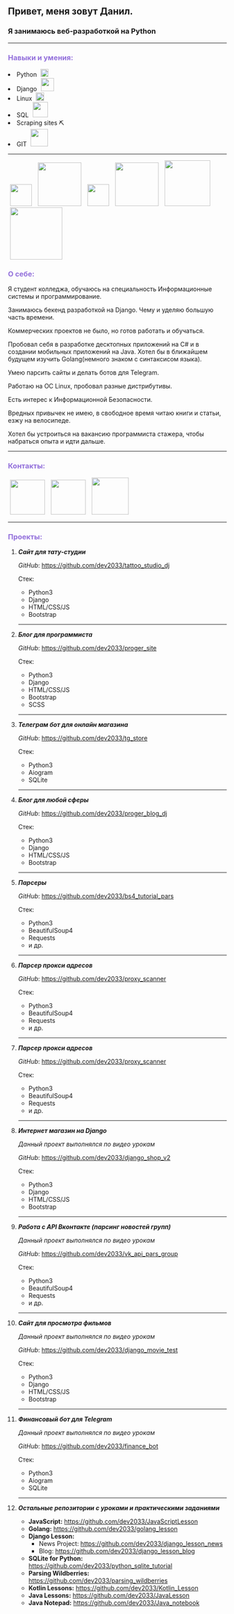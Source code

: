 ## Привет, меня зовут Данил.

### Я занимаюсь веб-разработкой на Python

<hr>

<h3 style="color:#9370DB">Навыки и умения:</h3>

<li>Python <img style="margin-left:5px; margin-right:5px" src="https://camo.githubusercontent.com/888e388801f947dec7c3d843942c277af25fe2b1aed1821542c4e711f210312a/68747470733a2f2f75706c6f61642e77696b696d656469612e6f72672f77696b6970656469612f636f6d6d6f6e732f7468756d622f632f63332f507974686f6e2d6c6f676f2d6e6f746578742e7376672f37363870782d507974686f6e2d6c6f676f2d6e6f746578742e7376672e706e67" width="18" height="18" alt=""></li>
<li>Django <img style="margin-left:5px; margin-right:5px" src="https://cdn.artandlogic.com/wp-content/uploads/django.jpeg" width="30" alt=""></li>
<li>Linux <img style="margin-left:5px; margin-right:5px" src="http://data.cyclowiki.org/images/thumb/b/b0/NewTux.svg/300px-NewTux.svg.png" width="19" alt=""></li>
<li>SQL <img width="35" style="margin-left:5px; margin-right:5px" src="https://encrypted-tbn0.gstatic.com/images?q=tbn:ANd9GcThsG7tzv25ZIoimSSukjPmT9Ywno7o_RxoJg&usqp=CAU" alt=""></li>
<li>Scraping sites ⛏</li>
<li>GIT <img style="margin-left:5px; margin-right:5px" width="40" src="https://www.codematters.online/wp-content/uploads/2019/09/Git-Logo-2Color.png" alt="">
</li>

<hr>


<div class="row">
<img style="margin-left:5px; margin-right:5px" src="https://camo.githubusercontent.com/888e388801f947dec7c3d843942c277af25fe2b1aed1821542c4e711f210312a/68747470733a2f2f75706c6f61642e77696b696d656469612e6f72672f77696b6970656469612f636f6d6d6f6e732f7468756d622f632f63332f507974686f6e2d6c6f676f2d6e6f746578742e7376672f37363870782d507974686f6e2d6c6f676f2d6e6f746578742e7376672e706e67" width="50" height="50" alt="">
<img style="margin-left:5px; margin-right:5px" src="https://cdn.artandlogic.com/wp-content/uploads/django.jpeg" width="100" alt="">
<img style="margin-left:5px; margin-right:5px" src="http://data.cyclowiki.org/images/thumb/b/b0/NewTux.svg/300px-NewTux.svg.png" width="50" alt="">
<img width="100" style="margin-left:5px; margin-right:5px" src="https://encrypted-tbn0.gstatic.com/images?q=tbn:ANd9GcThsG7tzv25ZIoimSSukjPmT9Ywno7o_RxoJg&usqp=CAU" alt="">
<img style="margin-left:5px; margin-right:5px" width="105" src="https://d33wubrfki0l68.cloudfront.net/c8827c80d7162a7eeb8a071d9a0c884e3a105a36/a2b46/blog/selenium-python/header_selenium_python.png" alt="">
<img style="margin-left:5px; margin-right:5px" width="120" src="https://www.codematters.online/wp-content/uploads/2019/09/Git-Logo-2Color.png" alt="">
</div>

<h3 style="color:#9370DB">О себе:</h3>
<p>
Я студент колледжа, обучаюсь на специальность 
Информационные системы и программирование.

Занимаюсь бекенд разработкой на Django. Чему и уделяю большую часть времени.

Коммерческих проектов не было, но готов работать и обучаться.


Пробовал себя в разработке десктопных приложений на C# и в создании мобильных приложений на Java.
Хотел бы в ближайшем будущем изучить Golang(немного знаком с синтаксисом языка). 

Умею парсить сайты и делать ботов для Telegram.

Работаю на ОС Linux, пробовал разные дистрибутивы.

Есть интерес к Информационной Безопасности.

Вредных привычек не имею, в свободное время читаю книги и статьи, езжу на велосипеде.

Хотел бы устроиться на вакансию программиста стажера, чтобы набраться опыта и идти дальше.


</p>

<hr>
<h3 style="color:#9370DB">Контакты:</h3>

<div class="row">
<a href="https://vk.com/hellopeople0"><img width="80" style="margin-left:5px; margin-right:5px" src="https://www.sharethis.com/wp-content/uploads/2017/05/Vkontakte.png" alt=""></a>
<a href="https://t.me/developerPy3"><img width="80" style="margin-left:5px; margin-right:5px" src="https://web.telegram.org/img/logo_share.png" alt=""></a>
<a href="https://github.com/dev2033"><img width="85" style="margin-left:5px; margin-right:5px" src="https://techcrunch.com/wp-content/uploads/2010/07/github-logo.png" alt=""></a>
</div>

<hr>

<h3 style="color:#9370DB">Проекты:</h3>

1. ***Сайт для тату-студии***

    *GitHub*: https://github.com/dev2033/tattoo_studio_dj
   
    Стек:
    - Python3
    - Django
    - HTML/CSS/JS
    - Bootstrap
    <hr>
2. ***Блог для программиста***

    *GitHub*: https://github.com/dev2033/proger_site
   
    Стек:
    - Python3
    - Django
    - HTML/CSS/JS
    - Bootstrap
    - SCSS
    <hr>  
3. ***Телеграм бот для онлайн магазина***

    *GitHub*: https://github.com/dev2033/tg_store
   
    Стек:
    - Python3
    - Aiogram
    - SQLite
    <hr>  

4. ***Блог для любой сферы***

    *GitHub*: https://github.com/dev2033/proger_blog_dj
   
    Стек:
    - Python3
    - Django
    - HTML/CSS/JS
    - Bootstrap
    
   <hr>
5. ***Парсеры***

    *GitHub*: https://github.com/dev2033/bs4_tutorial_pars
   
    Стек:
    - Python3
    - BeautifulSoup4
    - Requests
    - и др.
    <hr>
6. ***Парсер прокси адресов***

    *GitHub*: https://github.com/dev2033/proxy_scanner
   
    Стек:
    - Python3
    - BeautifulSoup4
    - Requests
    - и др.
    
    <hr>
7. ***Парсер прокси адресов***

    *GitHub*: https://github.com/dev2033/proxy_scanner
   
    Стек:
    - Python3
    - BeautifulSoup4
    - Requests
    - и др.
    <hr>

8. ***Интернет магазин на Django***
    
    *Данный проект выполнялся по видео урокам*

    *GitHub*: https://github.com/dev2033/django_shop_v2
   
    Стек:
    - Python3
    - Django
    - HTML/CSS/JS
    - Bootstrap
    <hr>
9. ***Работа с API Вконтакте (парсинг новостей групп)***
    
    *Данный проект выполнялся по видео урокам*

    *GitHub*: https://github.com/dev2033/vk_api_pars_group
   
    Стек:
    - Python3
    - BeautifulSoup4
    - Requests
    - и др.
    <hr>
   
10. ***Сайт для просмотра фильмов***
    
    *Данный проект выполнялся по видео урокам*

    *GitHub*: https://github.com/dev2033/django_movie_test
   
    Стек:
    - Python3
    - Django
    - HTML/CSS/JS
    - Bootstrap
    <hr>
    
11. ***Финансовый бот для Telegram***
    
    *Данный проект выполнялся по видео урокам*

    *GitHub*: https://github.com/dev2033/finance_bot
   
    Стек:
    - Python3
    - Aiogram
    - SQLite
    <hr>
12. ***Остальные репозитории с уроками и практическими заданиями***
    - **JavaScript:** https://github.com/dev2033/JavaScriptLesson
    - **Golang:** https://github.com/dev2033/golang_lesson
    - **Django Lesson:**
        * News Project: https://github.com/dev2033/django_lesson_news
        * Blog: https://github.com/dev2033/django_lesson_blog
    - **SQLite for Python:** https://github.com/dev2033/python_sqlite_tutorial
    - **Parsing Wildberries:** https://github.com/dev2033/parsing_wildberries
    - **Kotlin Lessons:** https://github.com/dev2033/Kotlin_Lesson
    - **Java Lessons:** https://github.com/dev2033/JavaLesson
    - **Java Notepad:** https://github.com/dev2033/Java_notebook